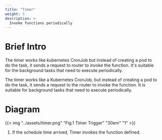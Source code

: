 ```yaml
---
title: "Timer"
weight: 5
description: >
  Invoke functions periodically
---
```


# Brief Intro

The timer works like kubernetes CronJob but instead of creating a pod to do the task, 
it sends a request to router to invoke the function. It's suitable for the background tasks that
need to execute periodically.

The timer works like a Kubernetes CronJob, but instead of creating a 
pod to do the task, it sends a request to the router to invoke the 
function. It is suitable for background tasks that need to execute periodically.

# Diagram

{{< img "../assets/timer.png" "Fig.1 Timer Trigger" "30em" "1" >}}

1. If the schedule time arrived, Timer invokes the function defined.
